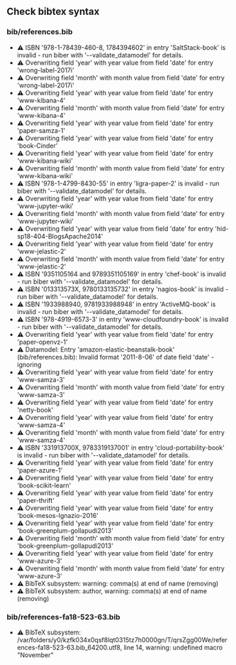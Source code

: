 ## Check bibtex syntax


### bib/references.bib

* :warning: ISBN '978-1-78439-460-8, 1784394602' in entry 'SaltStack-book' is invalid - run biber with '--validate_datamodel' for details.
* :warning: Overwriting field 'year' with year value from field 'date' for entry 'wrong-label-2017i'
* :warning: Overwriting field 'month' with month value from field 'date' for entry 'wrong-label-2017i'
* :warning: Overwriting field 'year' with year value from field 'date' for entry 'www-kibana-4'
* :warning: Overwriting field 'month' with month value from field 'date' for entry 'www-kibana-4'
* :warning: Overwriting field 'year' with year value from field 'date' for entry 'paper-samza-1'
* :warning: Overwriting field 'year' with year value from field 'date' for entry 'book-Cinder'
* :warning: Overwriting field 'year' with year value from field 'date' for entry 'www-kibana-wiki'
* :warning: Overwriting field 'month' with month value from field 'date' for entry 'www-kibana-wiki'
* :warning: ISBN '978-1-4799-8430-55' in entry 'ligra-paper-2' is invalid - run biber with '--validate_datamodel' for details.
* :warning: Overwriting field 'year' with year value from field 'date' for entry 'www-jupyter-wiki'
* :warning: Overwriting field 'month' with month value from field 'date' for entry 'www-jupyter-wiki'
* :warning: Overwriting field 'year' with year value from field 'date' for entry 'hid-sp18-404-BlogsApache2014'
* :warning: Overwriting field 'year' with year value from field 'date' for entry 'www-jelastic-2'
* :warning: Overwriting field 'month' with month value from field 'date' for entry 'www-jelastic-2'
* :warning: ISBN '9351105164 and 9789351105169' in entry 'chef-book' is invalid - run biber with '--validate_datamodel' for details.
* :warning: ISBN '013313573X, 9780133135732' in entry 'nagios-book' is invalid - run biber with '--validate_datamodel' for details.
* :warning: ISBN '1933988940, 9781933988948' in entry 'ActiveMQ-book' is invalid - run biber with '--validate_datamodel' for details.
* :warning: ISBN '978-4919-6573-3' in entry 'www-cloudfoundry-book' is invalid - run biber with '--validate_datamodel' for details.
* :warning: Overwriting field 'year' with year value from field 'date' for entry 'paper-openvz-1'
* :warning: Datamodel: Entry 'amazon-elastic-beanstalk-book' (bib/references.bib): Invalid format '2011-8-06' of date field 'date' - ignoring
* :warning: Overwriting field 'year' with year value from field 'date' for entry 'www-samza-3'
* :warning: Overwriting field 'month' with month value from field 'date' for entry 'www-samza-3'
* :warning: Overwriting field 'year' with year value from field 'date' for entry 'netty-book'
* :warning: Overwriting field 'year' with year value from field 'date' for entry 'www-samza-4'
* :warning: Overwriting field 'month' with month value from field 'date' for entry 'www-samza-4'
* :warning: ISBN '331913700X, 9783319137001' in entry 'cloud-portability-book' is invalid - run biber with '--validate_datamodel' for details.
* :warning: Overwriting field 'year' with year value from field 'date' for entry 'paper-azure-1'
* :warning: Overwriting field 'year' with year value from field 'date' for entry 'book-scikit-learn'
* :warning: Overwriting field 'year' with year value from field 'date' for entry 'paper-thrift'
* :warning: Overwriting field 'year' with year value from field 'date' for entry 'book-mesos-Ignazio-2016'
* :warning: Overwriting field 'year' with year value from field 'date' for entry 'book-greenplum-gollapudi2013'
* :warning: Overwriting field 'month' with month value from field 'date' for entry 'book-greenplum-gollapudi2013'
* :warning: Overwriting field 'year' with year value from field 'date' for entry 'www-azure-3'
* :warning: Overwriting field 'month' with month value from field 'date' for entry 'www-azure-3'
* :warning: BibTeX subsystem: warning: comma(s) at end of name (removing)
* :warning: BibTeX subsystem: author, warning: comma(s) at end of name (removing)

### bib/references-fa18-523-63.bib

* :warning: BibTeX subsystem: /var/folders/y0/kzfk034x0qsf8lqt0315tz7h0000gn/T/qrsZgg00We/references-fa18-523-63.bib_64200.utf8, line 14, warning: undefined macro "November"

